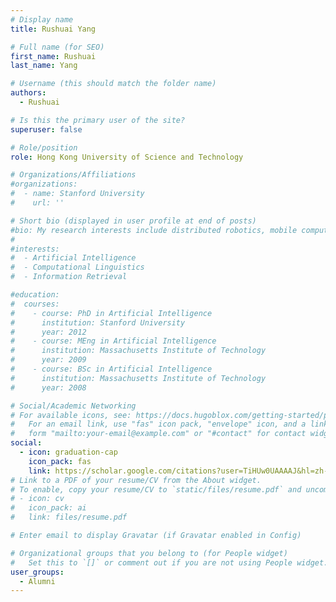 ```yaml
---
# Display name
title: Rushuai Yang

# Full name (for SEO)
first_name: Rushuai
last_name: Yang

# Username (this should match the folder name)
authors:
  - Rushuai

# Is this the primary user of the site?
superuser: false

# Role/position
role: Hong Kong University of Science and Technology

# Organizations/Affiliations
#organizations:
#  - name: Stanford University
#    url: ''

# Short bio (displayed in user profile at end of posts)
#bio: My research interests include distributed robotics, mobile computing and programmable matter.
#
#interests:
#  - Artificial Intelligence
#  - Computational Linguistics
#  - Information Retrieval

#education:
#  courses:
#    - course: PhD in Artificial Intelligence
#      institution: Stanford University
#      year: 2012
#    - course: MEng in Artificial Intelligence
#      institution: Massachusetts Institute of Technology
#      year: 2009
#    - course: BSc in Artificial Intelligence
#      institution: Massachusetts Institute of Technology
#      year: 2008

# Social/Academic Networking
# For available icons, see: https://docs.hugoblox.com/getting-started/page-builder/#icons
#   For an email link, use "fas" icon pack, "envelope" icon, and a link in the
#   form "mailto:your-email@example.com" or "#contact" for contact widget.
social:
  - icon: graduation-cap
    icon_pack: fas
    link: https://scholar.google.com/citations?user=TiHUw0UAAAAJ&hl=zh-CN
# Link to a PDF of your resume/CV from the About widget.
# To enable, copy your resume/CV to `static/files/resume.pdf` and uncomment the lines below.
# - icon: cv
#   icon_pack: ai
#   link: files/resume.pdf

# Enter email to display Gravatar (if Gravatar enabled in Config)

# Organizational groups that you belong to (for People widget)
#   Set this to `[]` or comment out if you are not using People widget.
user_groups:
  - Alumni
---
```

